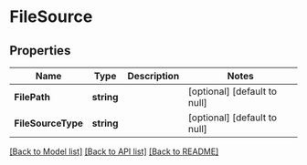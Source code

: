 # FileSource

## Properties
Name | Type | Description | Notes
------------ | ------------- | ------------- | -------------
**FilePath** | **string** |  | [optional] [default to null]
**FileSourceType** | **string** |  | [optional] [default to null]

[[Back to Model list]](../README.md#documentation-for-models) [[Back to API list]](../README.md#documentation-for-api-endpoints) [[Back to README]](../README.md)


